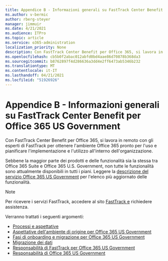 ```yaml
---
title: Appendice B - Informazioni generali su FastTrack Center Benefit per Office 365 US Government
ms.author: v-bermic
author: rberg-steyer
manager: jimmuir
ms.date: 4/21/2021
ms.audience: ITPro
ms.topic: article
ms.service: o365-administration
localization_priority: None
description: Con FastTrack Center Benefit per Office 365, si lavora in remoto con gli esperti di FastTrack per ottenere l'ambiente Office 365 pronto per l'uso e pianificare l'implementazione e l'utilizzo all'interno dell'organizzazione.
ms.openlocfilehash: cb5b0f2abac012abfd0bd4aae86d70878b368da3
ms.sourcegitcommit: b8762897f4d286636a3dd4e2ff6473ab5346b232
ms.translationtype: MT
ms.contentlocale: it-IT
ms.lasthandoff: 04/21/2021
ms.locfileid: "51926926"
---
```

# <a name="appendix-b---fasttrack-center-benefit-overview-for-office-365-us-government"></a>Appendice B - Informazioni generali su FastTrack Center Benefit per Office 365 US Government

Con FastTrack Center Benefit per Office 365, si lavora in remoto con gli esperti di FastTrack per ottenere l'ambiente Office 365 pronto per l'uso e pianificare l'implementazione e l'utilizzo all'interno dell'organizzazione. 
  
Sebbene la maggior parte dei prodotti e delle funzionalità sia la stessa tra Office 365 Suite e Office 365 U.S. Government, non tutte le funzionalità sono attualmente disponibili in tutti i piani. Leggere la [descrizione del servizio Office 365 US Government](https://aka.ms/aboutgovcloud) per l'elenco più aggiornato delle funzionalità.

> [!NOTE]
> Per ricevere i servizi FastTrack, accedere al sito [FastTrack e](https://go.microsoft.com/fwlink/?linkid=780698) richiedere assistenza.  

Verranno trattati i seguenti argomenti:
- [Processi e aspettative](process-and-expectations.md) 
- [Aspettative dell'ambiente di origine per Office 365 US Government](US-Gov-appendix-source-environment-expectations.md)   
- [Fasi di onboarding e migrazione per Office 365 US Government](US-Gov-appendix-onboarding-and-migration.md)
- [Migrazione dei dati](data-migration.md)    
- [Responsabilità di FastTrack per Office 365 US Government](US-Gov-appendix-fasttrack-responsibilities.md)   
- [Responsabilità di Office 365 US Government](US-Gov-appendix-your-responsibilities.md)    

